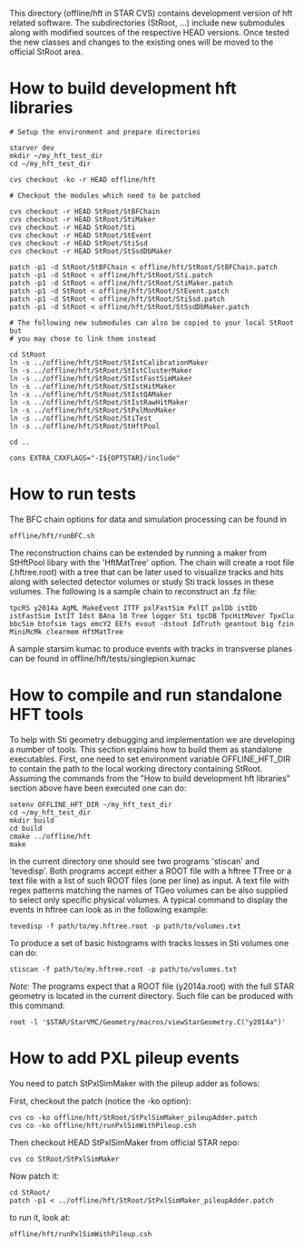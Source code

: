 
This directory (offline/hft in STAR CVS) contains development version of hft
related software. The subdirectories (StRoot, ...) include new
submodules along with modified sources of the respective HEAD versions. Once
tested the new classes and changes to the existing ones will be moved to the
official StRoot area.


How to build development hft libraries
======================================

    # Setup the environment and prepare directories

    starver dev
    mkdir ~/my_hft_test_dir
    cd ~/my_hft_test_dir

    cvs checkout -ko -r HEAD offline/hft

    # Checkout the modules which need to be patched

    cvs checkout -r HEAD StRoot/StBFChain
    cvs checkout -r HEAD StRoot/StiMaker
    cvs checkout -r HEAD StRoot/Sti
    cvs checkout -r HEAD StRoot/StEvent
    cvs checkout -r HEAD StRoot/StiSsd
    cvs checkout -r HEAD StRoot/StSsdDbMaker

    patch -p1 -d StRoot/StBFChain < offline/hft/StRoot/StBFChain.patch
    patch -p1 -d StRoot < offline/hft/StRoot/Sti.patch
    patch -p1 -d StRoot < offline/hft/StRoot/StiMaker.patch
    patch -p1 -d StRoot < offline/hft/StRoot/StEvent.patch
    patch -p1 -d StRoot < offline/hft/StRoot/StiSsd.patch
    patch -p1 -d StRoot < offline/hft/StRoot/StSsdDbMaker.patch

    # The following new submodules can also be copied to your local StRoot but
    # you may chose to link them instead

    cd StRoot
    ln -s ../offline/hft/StRoot/StIstCalibrationMaker
    ln -s ../offline/hft/StRoot/StIstClusterMaker
    ln -s ../offline/hft/StRoot/StIstFastSimMaker
    ln -s ../offline/hft/StRoot/StIstHitMaker
    ln -s ../offline/hft/StRoot/StIstQAMaker
    ln -s ../offline/hft/StRoot/StIstRawHitMaker
    ln -s ../offline/hft/StRoot/StPxlMonMaker
    ln -s ../offline/hft/StRoot/StiTest
    ln -s ../offline/hft/StRoot/StHftPool

    cd ..

    cons EXTRA_CXXFLAGS="-I${OPTSTAR}/include"


How to run tests
================

The BFC chain options for data and simulation processing can be found in

    offline/hft/runBFC.sh

The reconstruction chains can be extended by running a maker from StHftPool
libary with the 'HftMatTree' option. The chain will create a root file
(.hftree.root) with a tree that can be later used to visualize tracks and hits
along with selected detector volumes or study Sti track losses in these
volumes. The following is a sample chain to reconstruct an .fz file:

    tpcRS y2014a AgML MakeEvent ITTF pxlFastSim PxlIT pxlDb istDb istFastSim IstIT Idst BAna l0 Tree logger Sti tpcDB TpcHitMover TpxClu bbcSim btofsim tags emcY2 EEfs evout -dstout IdTruth geantout big fzin MiniMcMk clearmem HftMatTree

A sample starsim kumac to produce events with tracks in transverse planes can
be found in offline/hft/tests/singlepion.kumac


How to compile and run standalone HFT tools
===========================================

To help with Sti geometry debugging and implementation we are developing a
number of tools. This section explains how to build them as standalone
executables. First, one need to set environment variable OFFLINE_HFT_DIR to
contain the path to the local working directory containing StRoot. Assuming the
commands from the "How to build development hft libraries" section above have
been executed one can do:

    setenv OFFLINE_HFT_DIR ~/my_hft_test_dir
    cd ~/my_hft_test_dir
    mkdir build
    cd build
    cmake ../offline/hft
    make

In the current directory one should see two programs 'stiscan' and 'tevedisp'.
Both programs accept either a ROOT file with a hftree TTree or a text file with
a list of such ROOT files (one per line) as input. A text file with regex
patterns matching the names of TGeo volumes can be also supplied to select only
specific physical volumes. A typical command to display the events in hftree
can look as in the following example:

    tevedisp -f path/to/my.hftree.root -p path/to/volumes.txt

To produce a set of basic histograms with tracks losses in Sti volumes one can
do:

    stiscan -f path/to/my.hftree.root -p path/to/volumes.txt

*Note:* The programs expect that a ROOT file (y2014a.root) with the full STAR
geometry is located in the current directory. Such file can be produced with
this command:

    root -l '$STAR/StarVMC/Geometry/macros/viewStarGeometry.C("y2014a")'


How to add PXL pileup events
============================

You need to patch StPxlSimMaker with the pileup adder as follows:

First, checkout the patch (notice the -ko option):

    cvs co -ko offline/hft/StRoot/StPxlSimMaker_pileupAdder.patch
    cvs co -ko offline/hft/runPxlSimWithPileup.csh

Then checkout HEAD StPxlSimMaker from official STAR repo:

    cvs co StRoot/StPxlSimMaker

Now patch it:

    cd StRoot/
    patch -p1 < ../offline/hft/StRoot/StPxlSimMaker_pileupAdder.patch

to run it, look at:

    offline/hft/runPxlSimWithPileup.csh
